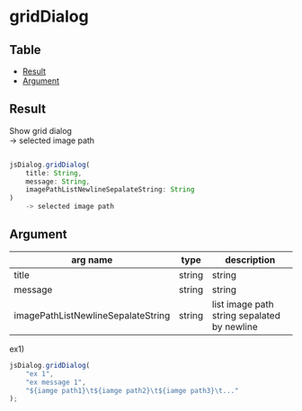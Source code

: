 # gridDialog


Table
-----------------

* [Result](#result)
* [Argument](#argument)


## Result

Show grid dialog    
-> selected image path


```js.js

jsDialog.gridDialog(
	title: String,
	message: String,
	imagePathListNewlineSepalateString: String
)
	-> selected image path


```

## Argument

| arg name | type | description                                 |
| -------- | -------- |---------------------------------------------|
| title | string | string                                      |
| message | string | string                                      |
| imagePathListNewlineSepalateString | string | list image path string sepalated by newline |

ex1)

```js.js
jsDialog.gridDialog(
	"ex 1",
	"ex message 1",
	"${iamge path1}\t${iamge path2}\t${iamge path3}\t..."
);

```
